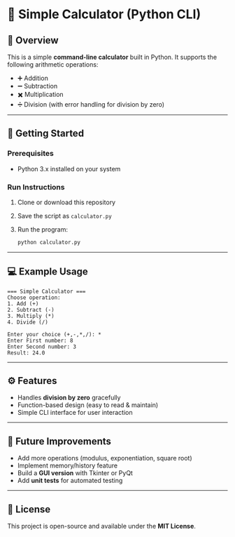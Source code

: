# 🧮 Simple Calculator (Python CLI)

## 📖 Overview

This is a simple **command-line calculator** built in Python.
It supports the following arithmetic operations:
- ➕ Addition
- ➖ Subtraction
- ✖️ Multiplication
- ➗ Division (with error handling for division by zero)

------------------------------------------------------------------------

## 🚀 Getting Started

### Prerequisites

-   Python 3.x installed on your system

### Run Instructions

1.  Clone or download this repository

2.  Save the script as `calculator.py`

3.  Run the program:

    ``` bash
    python calculator.py
    ```

------------------------------------------------------------------------

## 💻 Example Usage

    === Simple Calculator ===
    Choose operation:
    1. Add (+)
    2. Subtract (-)
    3. Multiply (*)
    4. Divide (/)

    Enter your choice (+,-,*,/): *
    Enter First number: 8
    Enter Second number: 3
    Result: 24.0

------------------------------------------------------------------------

## ⚙️ Features

-   Handles **division by zero** gracefully
-   Function-based design (easy to read & maintain)
-   Simple CLI interface for user interaction

------------------------------------------------------------------------

## 🔮 Future Improvements

-   Add more operations (modulus, exponentiation, square root)
-   Implement memory/history feature
-   Build a **GUI version** with Tkinter or PyQt
-   Add **unit tests** for automated testing

------------------------------------------------------------------------

## 📜 License

This project is open-source and available under the **MIT License**.
